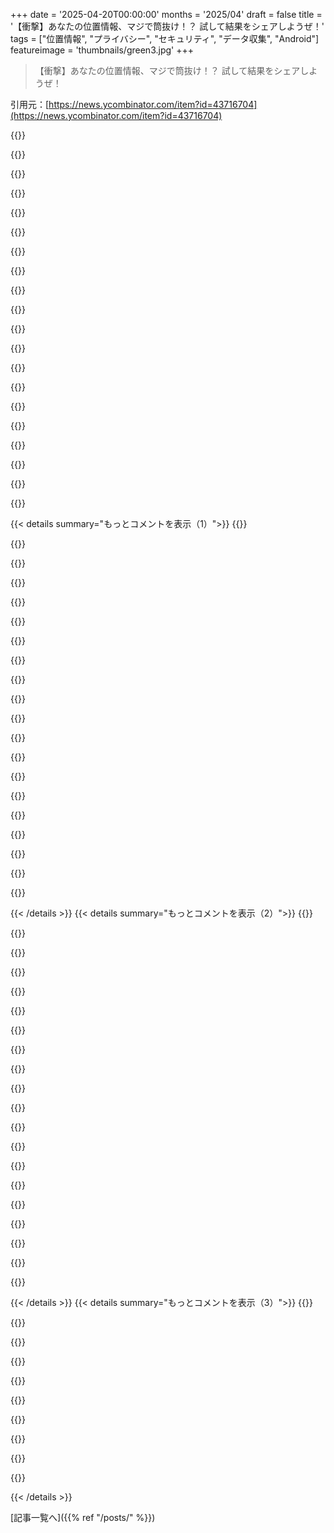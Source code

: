 +++
date = '2025-04-20T00:00:00'
months = '2025/04'
draft = false
title = '【衝撃】あなたの位置情報、マジで筒抜け！？ 試して結果をシェアしようぜ！'
tags = ["位置情報", "プライバシー", "セキュリティ", "データ収集", "Android"]
featureimage = 'thumbnails/green3.jpg'
+++

> 【衝撃】あなたの位置情報、マジで筒抜け！？ 試して結果をシェアしようぜ！

引用元：[https://news.ycombinator.com/item?id=43716704](https://news.ycombinator.com/item?id=43716704)

{{<matomeQuote body="ちょいズレてるかもだけど、位置情報つながりで。数年前、近くの端末が優先するWi-FiのSSIDをキャプチャするデモやってて、https://wigle.net/で場所特定したら、みんながどこ行ったかバレバレでマジヤバかった。" userName="ebfe1" createdAt="2025-04-20T01:16:52" color="">}}

{{<matomeQuote body="関連してておもしろい論文に「Surveilling the Masses with Wi-Fi-Based Positioning System [1]」ってのがあるよ。スマホがWi-Fiスポットの位置情報を公開データベースに報告するのを利用して、自然災害からウクライナ侵攻まで、大規模な人々の移動を追跡してるんだって。<br>[1] https://arxiv.org/pdf/2405.14975" userName="sweetjuly" createdAt="2025-04-21T00:11:38" color="#ff33a1">}}

{{<matomeQuote body="ライブでやったら超盛り上がりそうなデモだね！SNSで面白いSSID公開してる人いるけど…マジでやめとけ。" userName="thenthenthen" createdAt="2025-04-20T16:22:21" color="">}}

{{<matomeQuote body="このマップ、どこに“テクノロジー人間”が多いか一目瞭然だね。" userName="az09mugen" createdAt="2025-04-20T08:50:54" color="">}}

{{<matomeQuote body="Wi-Fiネットワークを記録してる人がどこにいるかってことだよ。wigleはボランティアによって最新情報に更新されてるんだ。" userName="yapyap" createdAt="2025-04-20T11:52:35" color="">}}

{{<matomeQuote body="うちの周りはWi-FiのSSIDだらけなのに、完全に圏外だわ。" userName="xattt" createdAt="2025-04-20T12:24:25" color="">}}

{{<matomeQuote body="似たようなの持ってるよ。https://appgoblin.info でスマホアプリに仕込まれたトラッカーが見れるのと、自分のスマホでトラッカーを確認できるAndroidアプリ。OPみたいなのをエミュレータで自動化してサーバーで動かしたいんだけど、マジ難しい。誰かアドバイスください！ rooted emulatorとアプリの相性が悪すぎるのが一番の問題。mitmとwaydroidのフローはここにあるよ: https://github.com/ddxv/mobile-network-traffic" userName="ddxv" createdAt="2025-04-20T02:28:05" color="#ff5c5c">}}

{{<matomeQuote body="よく話題になるけど、これは本当にすごいデモだね。AndroidならXPL-EX (以前のXprivacyLua)みたいなツールで、そういう呼び出しやライブラリを強力にブロックできるし、もっと簡単なApp Manager (https://muntashirakon.github.io/AppManager/)みたいなのもあるよ。" userName="3abiton" createdAt="2025-04-20T07:27:15" color="#45d325">}}

{{<matomeQuote body="AppManagerでどうやって犯人を特定してブロックするのか、もう少し詳しく教えてもらえますか？" userName="schrectacular" createdAt="2025-04-20T13:29:44" color="">}}

{{<matomeQuote body="そのアプリには色んな機能があって、特に他のアプリのメソッドを逆コンパイルして分析して、無効化できる機能があるよ。でもクラッシュしやすいから、XPL-EXの方が安全。" userName="3abiton" createdAt="2025-04-21T07:34:10" color="">}}

{{<matomeQuote body="それ系のブロックってroot化してないと無理だよね？" userName="williamscales" createdAt="2025-04-20T19:41:16" color="">}}

{{<matomeQuote body="DNSサーバー立てて、AndroidにカスタムDNS設定すればいけるんじゃない？このケースでうまくいくかはわかんないけど。" userName="prettyStandard" createdAt="2025-04-20T20:44:49" color="">}}

{{<matomeQuote body="そりゃそうだね。Googleがroot化したらAndroidの機能を制限するってのはマジで意味不明。マジありえない。" userName="3abiton" createdAt="2025-04-21T07:31:48" color="">}}

{{<matomeQuote body="みんな薄々気づいてるけど、企業がどこまで俺らのこと知ってるか改めて知るとマジでビビるよね。しかも、データを売るのが許されてて、誰のデータでも簡単に買えるってのがヤバい。[1]参照" userName="0x008" createdAt="2025-04-20T05:59:24" color="#ff5c5c">}}

{{<matomeQuote body="＞みんな薄々気づいてるけど、企業がどこまで俺らのこと知ってるか改めて知るとマジでビビるよね。<br>マジそれな。Spotify使ってる人は自分のSpotifyデータをダウンロードして見てみてほしい。[1]参照 マジでおもしろいから。ニュースでデータ収集の話を聞きすぎて感覚麻痺してたけど、自分の音楽体験に適用されるとマジで目が覚める。" userName="yapyap" createdAt="2025-04-20T12:10:12" color="#38d3d3">}}

{{<matomeQuote body="もうちょい詳しく教えてくんない？データそのものじゃなくて、データの種類とかさ。Spotifyは使ってないけど、そのビジネスモデル全体には興味津々。" userName="A4ET8a8uTh0_v2" createdAt="2025-04-20T13:02:10" color="#ff33a1">}}

{{<matomeQuote body="サンクス！やってみる。FitbitのデータはGoogle Takeoutでダウンロードしてる。アプリがマジクソだから。他にデータダンプできるのって何があるんだろ？" userName="morkalork" createdAt="2025-04-20T14:12:20" color="">}}

{{<matomeQuote body="CCCですげー講演があったんだよね（2つ）。ドイツの政治家を追跡した人の話で、公開されてるデータからヤバい関係を暴いてた。思い出せないけど。ドイツ語だったかな？" userName="thenthenthen" createdAt="2025-04-20T16:26:45" color="">}}

{{<matomeQuote body="監視資本主義の対策は政治家をターゲットにするしかない。アメリカで一番強いプライバシー法はビデオレンタルに関するもので、ボーク判事のレンタル記録が暴露されたのがきっかけで、議員たちが自分のプライバシーを守るために作ったんだよね。これは今のストリーミングサービスにも適用される。" userName="kevin_thibedeau" createdAt="2025-04-20T18:01:22" color="#45d325">}}

{{<matomeQuote body="実はこれってオプトアウトできるんだよね。俺はもう5年くらい携帯持ってないし、リアルでは現金しか使ってない。" userName="lrvick" createdAt="2025-04-20T08:47:43" color="">}}

{{< details summary="もっとコメントを表示（1）">}}
{{<matomeQuote body="これって実はオプトアウトできるんだよね。こういうのを違法にする政治家に投票しようぜ。" userName="stavros" createdAt="2025-04-20T08:57:34" color="">}}

{{<matomeQuote body="べつに誰かにとっては完璧に受け入れられるかもしれないことを違法にするより、そういうサービスを使うのやめるっていう個人的な決断をすれば良くない？自分の個人的な真実を政治を通して他人に押し付けるのは、全体主義にかなり近いと思うよ。" userName="tirant" createdAt="2025-04-20T15:38:07" color="">}}

{{<matomeQuote body="追跡されずにサービスを使い続けるために法律を使えるのに、なんでサービス使うのやめなきゃいけないの？<br>＞自分の個人的な真実を政治を通して他人に押し付けるのは、全体主義にかなり近いと思うよ。<br>”規制は全体主義”っていう考え方は、今ちょっと受け入れられないな。" userName="stavros" createdAt="2025-04-20T15:41:13" color="#38d3d3">}}

{{<matomeQuote body="べつに誰かにとっては完璧に受け入れられるかもしれないことを違法にするより、そういうサービスを使うのやめるっていう個人的な決断をすれば良くない？<br>プライバシーを基盤とした競争が市場にないから。もし友達とか家族とか雇用主が使ってるサービスを使いたいなら、プライバシーを諦めざるを得ないんだよね。自由市場はこういう問題を解決したことないし、これからも絶対ない。規制こそが唯一の解決策だって、教科書に載ってるレベルだよ。" userName="smt88" createdAt="2025-04-20T19:03:25" color="#ff5733">}}

{{<matomeQuote body="＞これって実はオプトアウトできるんだよね。こういうのを違法にする政治家に投票しようぜ。<br>議会にはたくさんの政治家がいるけど、広告会社の方がもっとお金をくれるんだよね。オプトアウトするには、利益相反とか賄賂で政治家を刑務所に入れるか、Big Techに対するキャンペーンをするしかない（自殺行為になるかもだけど）。頑張って。" userName="hulitu" createdAt="2025-04-20T10:22:47" color="">}}

{{<matomeQuote body="EUが市民を守るために一歩ずつやってることじゃないの？政治家は法律を無視したら、立法府側も行政府側も、大統領も含めて刑務所に入れるべき。フランスはMarine Le PenとかSarkozy元大統領とか、何十人もの関係者でまたそれを見せてるよね。" userName="xico" createdAt="2025-04-20T10:43:03" color="#38d3d3">}}

{{<matomeQuote body="そうなると政府が企業を使って追跡できなくなっちゃうじゃん。" userName="lclc" createdAt="2025-04-20T11:09:10" color="">}}

{{<matomeQuote body="そんな政治家いないし、いたとしても君の投票なんか意味ないよ。" userName="whobre" createdAt="2025-04-20T13:08:29" color="">}}

{{<matomeQuote body="GDPR(一般データ保護規則)笑" userName="stavros" createdAt="2025-04-20T13:23:02" color="">}}

{{<matomeQuote body="「オプトアウト」するために、完全にオフグリッドにする必要すらないよ。アプリに位置情報の許可を与えてないなら、アプリが送信してる「位置情報」はほぼ間違いなくGeoIPデータベースからのもの。それは技術的には「位置情報」だけど、多くの人が言う「みんなが君の位置を知ってる」っていうのとは違うと思う。適当な懐中電灯アプリに位置情報の許可を与えないとか、iOS/Androidでクロスアプリ識別子を無効にするとか、VPNを使うとかで、同じくらいの匿名性が得られるよ。" userName="gruez" createdAt="2025-04-20T14:53:17" color="#38d3d3">}}

{{<matomeQuote body="個人的には、無料のVPNは絶対信用できないなー。" userName="azinman2" createdAt="2025-04-20T14:58:47" color="">}}

{{<matomeQuote body="VPN使うか、ISPのIPアドレス晒すかのどっちかだよなー。自分でVPN立てんのも、結局は第三者経由で通信してる時点で監視される可能性あるし、無料VPNみたいに他のユーザーに紛れ込むこともできないから、もっとタチ悪いかもね。" userName="gruez" createdAt="2025-04-20T16:01:22" color="">}}

{{<matomeQuote body="仕事は何してるの？仕事とかプライベートの電話はどうしてるんだろ？" userName="bix6" createdAt="2025-04-20T12:30:15" color="">}}

{{<matomeQuote body="b2bのinfosecの会社経営してるよ。電話番号はVOIPプロバイダに移行したから、家のDECTホンとかラップトップで好きな時に電話できるんだ。通知に追いかけられたり、ポケットに邪魔な機械持ち歩く必要もないし。" userName="lrvick" createdAt="2025-04-21T19:59:02" color="#ff5c5c">}}

{{<matomeQuote body="スマホを手放すのはちょっと抵抗あるけど、個人的にはほとんど電話しないし、仕事の電話も最後にいつかけたか覚えてないくらいだわ。" userName="ghaff" createdAt="2025-04-20T14:49:53" color="">}}

{{<matomeQuote body="質問とかアプリについて話したいことあったら、お気軽にどうぞー！作者です。" userName="timsh" createdAt="2025-04-17T19:53:35" color="">}}

{{<matomeQuote body="なんで明るさとかバッテリー残量とかヘッドホン使用状況とか、そんなデータ集めるのかって話だけど、データ自体に価値があるってのもあるけど、IPFAの境界とかNATとかVPNとかを掻い潜ってデバイスを“fingerprint”するためでもあるんだよね。デバイスごとにバラバラなデータポイントがめっちゃ多いから、短い時間で全く同じようなデータを報告してる二つのアプリがあったら、同じデバイス上にある可能性が高いんだ。" userName="jrmg" createdAt="2025-04-20T02:52:07" color="#ff5733">}}

{{<matomeQuote body="こんなトラッキング、なんで合法なの？" userName="elric" createdAt="2025-04-20T05:45:52" color="">}}

{{<matomeQuote body="ほとんどの人が利用規約に同意して、自分の行動を正確にシミュレーションして、行動を変える確率を高く売るためにストーキングされるのを承諾してるからだよ。いつでも止められるよ。携帯解約して電源切ればいいんだ。それが一番有効な選択肢だよ。" userName="lrvick" createdAt="2025-04-20T08:53:10" color="">}}

{{<matomeQuote body="情報弱者の同意は同意じゃないし、携帯なしの生活を楽しめる人もいるけど、多くの人はそうじゃない。" userName="elric" createdAt="2025-04-20T09:03:10" color="">}}


{{< /details >}}
{{< details summary="もっとコメントを表示（2）">}}
{{<matomeQuote body="インフォームドコンセントじゃない同意は意味ないよね。<br>確かにそうだけど、規約ってちゃんと情報提供して同意を得るためのものじゃん。読むのめんどくさがって読まないなら、そりゃ無知のままでいるの選んでるのと一緒じゃん。" userName="djeastm" createdAt="2025-04-20T10:17:18" color="">}}

{{<matomeQuote body="普通の人が毎日使う全てのサービスの規約読むのに何回人生やり直しても終わらないレベルだったら、それは読む気がないとかそういう問題じゃないよね。" userName="wuiheerfoj" createdAt="2025-04-20T21:42:38" color="">}}

{{<matomeQuote body="俺は全部ちゃんと契約書読むぜ。読まないとかありえない。<br>長すぎて読むのつらいなら、それには理由があんだよ。嫌なら使わなきゃいいじゃん。" userName="lrvick" createdAt="2025-04-21T19:42:59" color="#ff5733">}}

{{<matomeQuote body="アプリはToSを普通の速度でスクロールさせるとか、タバコ業界みたいにヤバいことをでかでかと表示させるべきだと思うわ。ほとんどの人はネットがなくても幸せに生きてたんだし、ネットがないと不幸とかタバコがないと不幸って言ってるのと同じ。<br>AppleとかGoogleの文化は間違ってる。技術系の会社やってるけど、AppleとかGoogleの製品なくても全然幸せだし。自分でコントロールできる技術を選ぶことは可能。オープンなエコシステムはマーケティング予算がないから、ちょっと調べる必要があるけどね。" userName="lrvick" createdAt="2025-04-21T19:47:51" color="#ff5733">}}

{{<matomeQuote body="それGDPR的にはアウトだよ。規約に書けばOKってわけじゃない。明示的な同意が必要だし、トラッキングを受け入れることがサービス利用の条件になっちゃダメ。" userName="Etheryte" createdAt="2025-04-20T10:04:28" color="#45d325">}}

{{<matomeQuote body="＞お前らほとんど全員が、ストーキングされることに同意する規約に同意したからだろ<br>一部の法律(GDPR)は、一部の人にしか適用されないからね。" userName="hulitu" createdAt="2025-04-20T10:24:26" color="">}}

{{<matomeQuote body="Stallmanがオタクっぽく見えるから、2000年代初頭は誰も彼の言うこと真剣に聞いてなかった。" userName="boppo1" createdAt="2025-04-20T08:57:53" color="">}}

{{<matomeQuote body="良いUI/UXって金かかるし、オープンソースはそれが苦手なんだよね。それにみんなめんどくさがりだし。パソコンいじったりするのが好きな人って少数派じゃん。だから、優れたUXでユーザーを囲い込んで監視エコシステムに誘導するのが簡単だったんだよ。" userName="api" createdAt="2025-04-20T12:39:52" color="#ff5c5c">}}

{{<matomeQuote body="今でもオタクっぽいじゃん。もう治らないと思う。" userName="drob518" createdAt="2025-04-20T15:36:38" color="">}}

{{<matomeQuote body="もしオープンソースとかプライバシーにJenny McCarthyみたいな人がいたら、世界は変わってたかもね。" userName="doubled112" createdAt="2025-04-20T11:46:23" color="">}}

{{<matomeQuote body="だって違法じゃないからでしょ？" userName="wnoise" createdAt="2025-04-20T20:11:24" color="">}}

{{<matomeQuote body="いいね！もっと面白いデータを見つけるには、プロセスにFrida[0]を実装して、通常は見えない暗号化されたトラフィックを監視するといいかもね。証明書が固定されてるから。" userName="alphan0n" createdAt="2025-04-20T05:14:57" color="">}}

{{<matomeQuote body="もっと具体的に言うなら、HTTP Toolkitのメンテナンスされてるスクリプトを使うのがおすすめ。" userName="sunbum" createdAt="2025-04-20T06:37:30" color="#785bff">}}

{{<matomeQuote body="素晴らしい、ありがとう。Fridaは奥が深いね。HTTP Toolkitは脱獄済みのiOSデバイスでの使用しか言及してないけど、v13以降の脱獄してないデバイスでもインジェクション[0]で使えるよ。" userName="alphan0n" createdAt="2025-04-20T19:46:30" color="#ff33a1">}}

{{<matomeQuote body="まだ設定してないんだけど、EU版とUS版のアプリには違いがあると思うんだよね。それも考慮して調査してる？それとも考えすぎかな？" userName="anotherpaul" createdAt="2025-04-20T07:03:28" color="">}}

{{<matomeQuote body="違いは同意レベルだけだと思うよ。例えば、デザインが違ったり、リンクされてるToSが違ったりして、“すべて許可”ボタンの数が多かったり少なかったりするくらいじゃないかな。コードとかSDKレベルで地域差があるとは考えにくいな。" userName="timsh" createdAt="2025-04-20T14:37:10" color="">}}

{{<matomeQuote body="カリフォルニアってEUよりも厳しい法律があったりするんじゃないの？" userName="qwertox" createdAt="2025-04-20T17:38:51" color="">}}

{{<matomeQuote body="しっかりした観察と分析だね！でも、あまりにも明白すぎる気がするけど、本当に先駆者的な試みなのかな？誰も同じようなことしてない？" userName="uticus" createdAt="2025-04-17T21:13:00" color="">}}

{{<matomeQuote body="何かあるはずだよ！このアプリのリストじゃなくても、他の“トラフィックの記録方法”みたいなガイドと似たようなコードがあるはず。" userName="timsh" createdAt="2025-04-17T21:29:59" color="">}}

{{<matomeQuote body="記事を読んで目が開かれたよ！ありがとう！よくあるプライバシー保護技術が有効かどうかをテストするような、3つ目の記事を期待してもいいかな？" userName="feydaykyn" createdAt="2025-04-19T08:34:39" color="#785bff">}}


{{< /details >}}
{{< details summary="もっとコメントを表示（3）">}}
{{<matomeQuote body="このトラッキングの責任者を特定して監視するようなsousveillanceプロジェクトって何かあるのかな？" userName="Teever" createdAt="2025-04-20T06:54:00" color="">}}

{{<matomeQuote body="みんなスマホが必要だけど、それってどうしようもないってこと？" userName="bix6" createdAt="2025-04-20T12:44:37" color="">}}

{{<matomeQuote body="スマホは必要だけど、そんなに色々使わなくてもいいんだよ。ブラウザ、メール、チャットアプリとか、銀行とか、ナビ、公共交通機関とか。こういうのはプライバシーに配慮したオプションがあるか、そもそも大したスパイじゃないことが多いんだ。スパイ活動が多いのはゲームとか、eコマース、SNSとかで、こういうアプリなしでも全然生活できるじゃん。" userName="franga2000" createdAt="2025-04-20T13:12:17" color="#45d325">}}

{{<matomeQuote body="Androidで、アプリを使ってない時にデータ通信（モバイル＋Wi-Fi）を切ると、何か効果ある？バックグラウンドで勝手に通信したりしない？それとも、データをキャッシュに溜め込んで、次にオンラインになった時にまとめて転送するのかな？少なくとも、使ってない時はネットから切断すれば、位置情報トラッキングを少しは難しくできるかも？" userName="2mlWQbCK" createdAt="2025-04-20T13:35:32" color="">}}

{{<matomeQuote body="そりゃそうでしょ？海外にいてアメリカのプランを使ってないのに、バックグラウンドで勝手にアメリカのプランを使われたら困るし、そんな証拠もないよ。" userName="ghaff" createdAt="2025-04-20T14:46:35" color="">}}

{{<matomeQuote body="それって本当？銀行は第三者に情報を売ってるって聞くけど。<br>ゲーム大好きなんだ。ネットワーク通信を安全にブロックする方法はない？" userName="bix6" createdAt="2025-04-20T14:39:55" color="">}}

{{<matomeQuote body="そんなにゲームが好きなら、ゲーム専用機を買ったら？ゲーム専用にして、ゲーム以外のアカウントとか情報を晒さないようにするんだ。娯楽用デバイスと個人用通信デバイスが同じである必要はないでしょ？XboxとMSが同じだからって、古いhotmailアカウントでログインする必要もないし。できれば、Webブラウザも無効にしておきたいね。<br>それができないなら、それは“好き”じゃなくて依存症かもね。もしそうなら、それを切り離すメリットは想像以上に大きいかもよ。" userName="3np" createdAt="2025-04-20T18:04:28" color="#785bff">}}

{{<matomeQuote body="＞ゲーム大好きなんだ。ネットワーク通信を安全にブロックする方法はない？<br>VPNを使ってみたら？" userName="gruez" createdAt="2025-04-20T14:53:39" color="">}}

{{<matomeQuote body="別のスマホを使うのもありだよね。最高のゲーミングスマホが、他の用途にも最適なスマホとは限らないし。" userName="jajko" createdAt="2025-04-20T18:10:28" color="">}}

{{<matomeQuote body="実際に自分で試した人いる？" userName="tedunangst" createdAt="2025-04-20T17:22:14" color="">}}


{{< /details >}}


[記事一覧へ]({{% ref "/posts/" %}})

